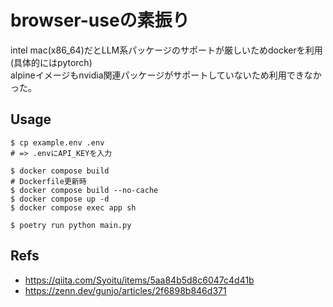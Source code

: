 # browser-useの素振り

intel mac(x86_64)だとLLM系パッケージのサポートが厳しいためdockerを利用(具体的にはpytorch)  
alpineイメージもnvidia関連パッケージがサポートしていないため利用できなかった。

## Usage

```
$ cp example.env .env
# => .envにAPI_KEYを入力

$ docker compose build
# Dockerfile更新時
$ docker compose build --no-cache
$ docker compose up -d
$ docker compose exec app sh

$ poetry run python main.py
```

## Refs
- https://qiita.com/Syoitu/items/5aa84b5d8c6047c4d41b
- https://zenn.dev/gunjo/articles/2f6898b846d371
